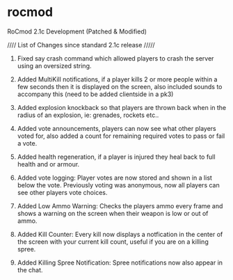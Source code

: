 # rocmod
 RoCmod 2.1c Development (Patched & Modified)


//// List of Changes since standard 2.1c release /////

1. Fixed say crash command which allowed players to crash the server using an oversized string.

2. Added MultiKill notifications, if a player kills 2 or more people within a few seconds then it is displayed on the screen, also included sounds to accompany this (need to be added clientside in a pk3)

3. Added explosion knockback so that players are thrown back when in the radius of an explosion, ie: grenades, rockets etc..

4. Added vote announcements, players can now see what other players voted for, also added a count for remaining required votes to pass or fail a vote.

5. Added health regeneration, if a player is injured they heal back to full health and or armour.

6. Added vote logging: Player votes are now stored and shown in a list below the vote. Previously voting was anonymous, now all players can see other players vote choices.

7. Added Low Ammo Warning: Checks the players ammo every frame and shows a warning on the screen when their weapon is low or out of ammo.

8. Added Kill Counter: Every kill now displays a notfication in the center of the screen with your current kill count, useful if you are on a killing spree.

9. Added Killing Spree Notification: Spree notifications now also appear in the chat.
